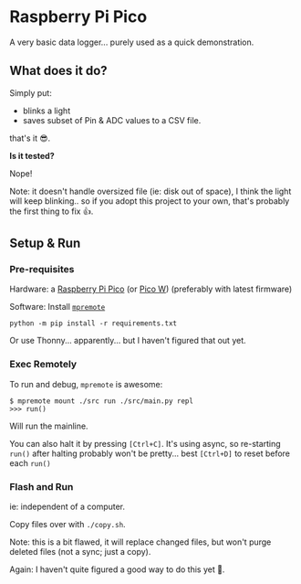 # Raspberry Pi Pico

A very basic data logger... purely used as a quick demonstration.


## What does it do?

Simply put:

- blinks a light
- saves subset of Pin & ADC values to a CSV file.

that's it 😎.

**Is it tested?**

Nope!

Note: it doesn't handle oversized file (ie: disk out of space),
I think the light will keep blinking.. so if you adopt this project
to your own, that's probably the first thing to fix 👍.


## Setup & Run

### Pre-requisites

Hardware: a [Raspberry Pi Pico](https://micropython.org/download/RPI_PICO)
(or [Pico W](https://micropython.org/download/RPI_PICO_W)) (preferably with latest firmware)

Software: Install [`mpremote`](https://pypi.org/project/mpremote/)

```shell
python -m pip install -r requirements.txt
```

Or use Thonny... apparently... but I haven't figured that out yet.

### Exec Remotely

To run and debug, `mpremote` is awesome:

```shell
$ mpremote mount ./src run ./src/main.py repl
>>> run()
```

Will run the mainline.

You can also halt it by pressing `[Ctrl+C]`.
It's using async, so re-starting `run()` after halting probably won't be pretty...
best `[Ctrl+D]` to reset before each `run()`

### Flash and Run

ie: independent of a computer.

Copy files over with `./copy.sh`.

Note: this is a bit flawed, it will replace changed files, but won't
purge deleted files (not a sync; just a copy).

Again: I haven't quite figured a good way to do this yet 🤔.
